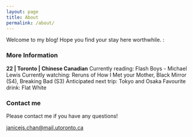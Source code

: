 ```yaml
---
layout: page
title: About
permalink: /about/
---
```


Welcome to my blog! Hope you find your stay here worthwhile. :



### More Information

**22 | Toronto | Chinese Canadian**
Currently reading: Flash Boys - Michael Lewis
Currently watching: Reruns of How I Met your Mother, Black Mirror (S4), Breaking Bad (S3)
Anticipated next trip: Tokyo and Osaka
Favourite drink: Flat White

### Contact me

Please contact me if you have any questions!

[janicejs.chan@mail.utoronto.ca](mailto:janicejs.chan@mail.utoronto.ca)